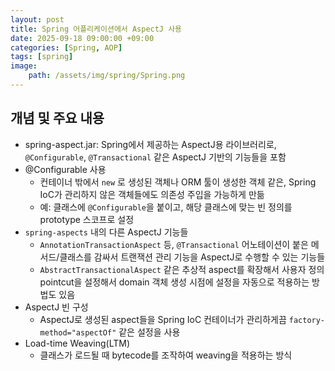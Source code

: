```yaml
---
layout: post
title: Spring 어플리케이션에서 AspectJ 사용
date: 2025-09-18 09:00:00 +09:00
categories: [Spring, AOP]
tags: [spring]
image:
    path: /assets/img/spring/Spring.png
---
```


## 개념 및 주요 내용

- spring-aspect.jar: Spring에서 제공하는 AspectJ용 라이브러리로, `@Configurable`, `@Transactional` 같은 AspectJ 기반의 기능들을 포함
- @Configurable 사용
  - 컨테이너 밖에서 `new` 로 생성된 객체나 ORM 툴이 생성한 객체 같은, Spring IoC가 관리하지 않은 객체들에도 의존성 주입을 가능하게 만듦
  - 예: 클래스에 `@Configurable`을 붙이고, 해당 클래스에 맞는 빈 정의를 prototype 스코프로 설정
- `spring-aspects` 내의 다른 AspectJ 기능들
  - `AnnotationTransactionAspect` 등, `@Transactional` 어노테이션이 붙은 메서드/클래스를 감싸서 트랜잭션 관리 기능을 AspectJ로 수행할 수 있는 기능들
  - `AbstractTransactionalAspect` 같은 추상적 aspect를 확장해서 사용자 정의 pointcut을 설정해서 domain 객체 생성 시점에 설정을 자동으로 적용하는 방법도 있음
- AspectJ 빈 구성
  - AspectJ로 생성된 aspect들을 Spring IoC 컨테이너가 관리하게끔 `factory-method="aspectOf"` 같은 설정을 사용
- Load-time Weaving(LTM)
  - 클래스가 로드될 때 bytecode를 조작하여 weaving을 적용하는 방식